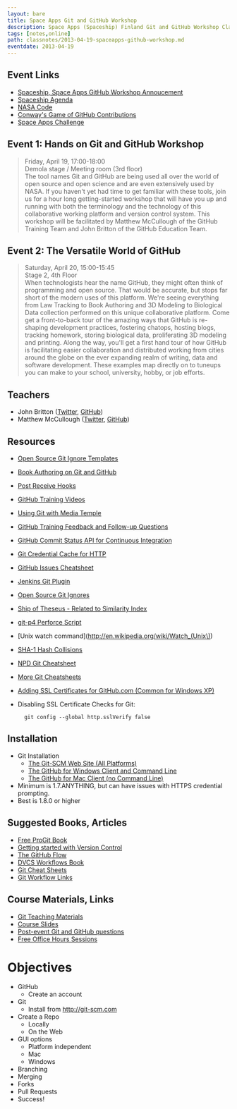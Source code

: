 ```yaml
---
layout: bare
title: Space Apps Git and GitHub Workshop
description: Space Apps (Spaceship) Finland Git and GitHub Workshop Class Notes
tags: [notes,online]
path: classnotes/2013-04-19-spaceapps-github-workshop.md
eventdate: 2013-04-19
---
```


## Event Links
* [Spaceship, Space Apps GitHub Workshop Annoucement](http://spaceship.fi/content/git-github-training-confirmed)
* [Spaceship Agenda](http://spaceship.fi/agenda)
* [NASA Code](http://code.nasa.gov/project/)
* [Conway's Game of GitHub Contributions](http://gitlife.mrmikea.com)
* [Space Apps Challenge](http://spaceappschallenge.org)

## Event 1: Hands on Git and GitHub Workshop
> Friday, April 19, 17:00-18:00  
> Demola stage / Meeting room (3rd floor)  
> The tool names Git and GitHub are being used all over the world of open source and open science and are even extensively used by NASA. If you haven't yet had time to get familiar with these tools, join us for a hour long getting-started workshop that will have you up and running with both the terminology and the technology of this collaborative working platform and version control system. This workshop will be facilitated by Matthew McCullough of the GitHub Training Team and John Britton of the GitHub Education Team.

## Event 2: The Versatile World of GitHub
> Saturday, April 20, 15:00-15:45  
> Stage 2, 4th Floor  
> When technologists hear the name GitHub, they might often think of programming and open source. That would be accurate, but stops far short of the modern uses of this platform. We're seeing everything from Law Tracking to Book Authoring and 3D Modeling to Biological Data collection performed on this unique collaborative platform. Come get a front-to-back tour of the amazing ways that GitHub is re-shaping development practices, fostering chatops, hosting blogs, tracking homework, storing biological data, proliferating 3D modeling and printing. Along the way, you'll get a first hand tour of how GitHub is facilitating easier collaboration and distributed working from cities around the globe on the ever expanding realm of writing, data and software development. These examples map directly on to tuneups you can make to your school, university, hobby, or job efforts.

## Teachers
* John Britton ([Twitter](http://twitter.com/XX), [GitHub](https://github.com/johndbritton))
* Matthew McCullough ([Twitter](http://twitter.com/matthewmccull), [GitHub](https://github.com/matthewmccullough))

## Resources
* [Open Source Git Ignore Templates](https://github.com/github/gitignore)
* [Book Authoring on Git and GitHub](http://teach.github.com/articles/book-authoring-using-git-and-github/)
* [Post Receive Hooks](https://help.github.com/articles/post-receive-hooks)
* [GitHub Training Videos](http://training.github.com/resources/videos/)
* [Using Git with Media Temple](http://carl-topham.com/theblog/post/using-git-media-temple/)
* [GitHub Training Feedback and Follow-up Questions](https://github.com/githubtraining/feedback/issues?state=open)
* [GitHub Commit Status API for Continuous Integration](https://github.com/blog/1227-commit-status-api)
* [Git Credential Cache for HTTP](http://teach.github.com/articles/lesson-git-credential-cache/)
* [GitHub Issues Cheatsheet](http://teach.github.com/articles/github-issues-cheatsheet/)
* [Jenkins Git Plugin](https://wiki.jenkins-ci.org/display/JENKINS/Git+Plugin)
* [Open Source Git Ignores](https://github.com/github/gitignore)
* [Ship of Theseus - Related to Similarity Index](http://en.wikipedia.org/wiki/Ship_of_Theseus)
* [git-p4 Perforce Script](http://kb.perforce.com/article/1417/git-p4)
* [Unix watch command](http://en.wikipedia.org/wiki/Watch_(Unix\))
* [SHA-1 Hash Collisions](http://git-scm.com/book/ch6-1.html#A-SHORT-NOTE-ABOUT-SHA-1)
* [NPD Git Cheatsheet](http://ndpsoftware.com/git-cheatsheet.html)
* [More Git Cheatsheets](http://teach.github.com/articles/git-cheatsheets/)
* [Adding SSL Certificates for GitHub.com (Common for Windows XP)](http://stackoverflow.com/questions/3777075/https-github-access/4454754#4454754)
* Disabling SSL Certificate Checks for Git:

        git config --global http.sslVerify false


## Installation
* Git Installation
    * [The Git-SCM Web Site (All Platforms)](http://git-scm.com)
    * [The GitHub for Windows Client and Command Line](http://windows.github.com)
    * [The GitHub for Mac Client (no Command Line)](http://mac.github.com)
* Minimum is 1.7.ANYTHING, but can have issues with HTTPS credential prompting.
* Best is 1.8.0 or higher

## Suggested Books, Articles
* [Free ProGit Book](http://git-scm.com/book)
* [Getting started with Version Control](http://teach.github.com/articles/lesson-new-to-version-control/)
* [The GitHub Flow](http://scottchacon.com/2011/08/31/github-flow.html)
* [DVCS Workflows Book](https://github.com/zkessin/dvcs-workflows)
* [Git Cheat Sheets](http://teach.github.com/articles/git-cheatsheets/)
* [Git Workflow Links](https://pinboard.in/u:matthew.mccullough/t:git+workflow)

## Course Materials, Links
* [Git Teaching Materials](http://teach.github.com)
* [Course Slides](http://teach.github.com/articles/course-slides/)
* [Post-event Git and GitHub questions](https://github.com/githubtraining/feedback/)
* [Free Office Hours Sessions](http://training.github.com/web/free-classes/)

# Objectives
* GitHub
    * Create an account
* Git
    * Install from http://git-scm.com
* Create a Repo
    * Locally
    * On the Web
* GUI options
    * Platform independent
    * Mac
    * Windows
* Branching
* Merging
* Forks
* Pull Requests
* Success!
